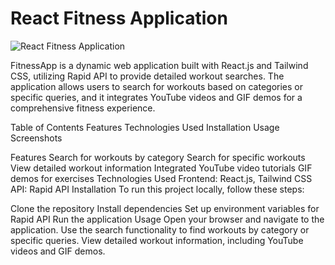 # React Fitness Application
![React Fitness Application](https://i.ibb.co/Yt9spGc/image.png)

FitnessApp is a dynamic web application built with React.js and Tailwind CSS, utilizing Rapid API to provide detailed workout searches. The application allows users to search for workouts based on categories or specific queries, and it integrates YouTube videos and GIF demos for a comprehensive fitness experience.

Table of Contents
Features
Technologies Used
Installation
Usage
Screenshots

Features
Search for workouts by category
Search for specific workouts
View detailed workout information
Integrated YouTube video tutorials
GIF demos for exercises
Technologies Used
Frontend: React.js, Tailwind CSS
API: Rapid API
Installation
To run this project locally, follow these steps:

Clone the repository
Install dependencies
Set up environment variables for Rapid API
Run the application
Usage
Open your browser and navigate to the application.
Use the search functionality to find workouts by category or specific queries.
View detailed workout information, including YouTube videos and GIF demos.
